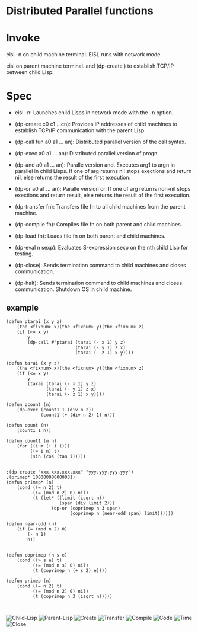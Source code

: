 # Distributed Parallel functions


# Invoke 
eisl -n on child machine terminal.
EISL runs with network mode. 


eisl on parent machine terminal.
and (dp-create ) to establish TCP/IP between child Lisp.

# Spec

- eisl -n: Launches child Lisps in network mode with the -n option.

- (dp-create c0 c1 …cn): Provides IP addresses of child machines to establish TCP/IP communication with the parent Lisp.

- (dp-call fun a0 a1 ... an): Distributed parallel version of the call syntax.

- (dp-exec a0 a1 ... an): Distributed parallel version of progn

- (dp-and a0 a1 ... an): Paralle version and.
Executes arg1 to argn in parallel in child Lisps.
If one of arg returns nil stops exections and return nil,
else  returns the result of the first execution.

- (dp-or a0 a1 ... an): Paralle version or.
If one of arg returns non-nil stops exections and return result,
else  returns the result of the first execution.

- (dp-transfer fn): Transfers file fn to all child machines from the parent machine.

- (dp-compile fn): Compiles file fn on both parent and child machines.

- (dp-load fn): Loads file fn on both parent and child machines.

- (dp-eval n sexp): Evaluates S-expression sexp on the nth child Lisp for testing.

- (dp-close): Sends termination command to child machines and closes communication.

- (dp-halt): Sends termination command to child machines and closes communication.
  Shutdown OS in child machine.


## example

```
(defun ptarai (x y z)
    (the <fixnum> x)(the <fixnum> y)(the <fixnum> z)
    (if (<= x y)
        y
        (dp-call #'ptarai (tarai (- x 1) y z)
                          (tarai (- y 1) z x)
                          (tarai (- z 1) x y))))

(defun tarai (x y z)
    (the <fixnum> x)(the <fixnum> y)(the <fixnum> z)
    (if (<= x y)
        y
        (tarai (tarai (- x 1) y z)
               (tarai (- y 1) z x)
               (tarai (- z 1) x y))))

(defun pcount (n)
    (dp-exec (count1 1 (div n 2))
             (count1 (+ (div n 2) 1) n)))

(defun count (n)
    (count1 1 n))

(defun count1 (m n)
    (for ((i m (+ i 1)))
         ((= i n) t)
         (sin (cos (tan i)))))


;(dp-create "xxx.xxx.xxx.xxx" "yyy.yyy.yyy.yyy")
;(primep* 100000000000031)
(defun primep* (n)
    (cond ((= n 2) t)
          ((= (mod n 2) 0) nil)
          (t (let* ((limit (isqrt n))
                    (span (div limit 2)))
                 (dp-or (coprimep n 3 span)
                        (coprimep n (near-odd span) limit))))))

(defun near-odd (n)
    (if (= (mod n 2) 0)
        (- n 1)
        n))


(defun coprimep (n s e)
    (cond ((> s e) t)
          ((= (mod n s) 0) nil)
          (t (coprimep n (+ s 2) e))))

(defun primep (n)
    (cond ((= n 2) t)
          ((= (mod n 2) 0) nil)
          (t (coprimep n 3 (isqrt n)))))



```

![Child-Lisp](para22.png)
![Parent-Lisp](para23.png)
![Create](para24.png)
![Transfer](para25.png)
![Compile](para26.png)
![Code](para27.png)
![Time](para28.png)
![Close](para29.png)
